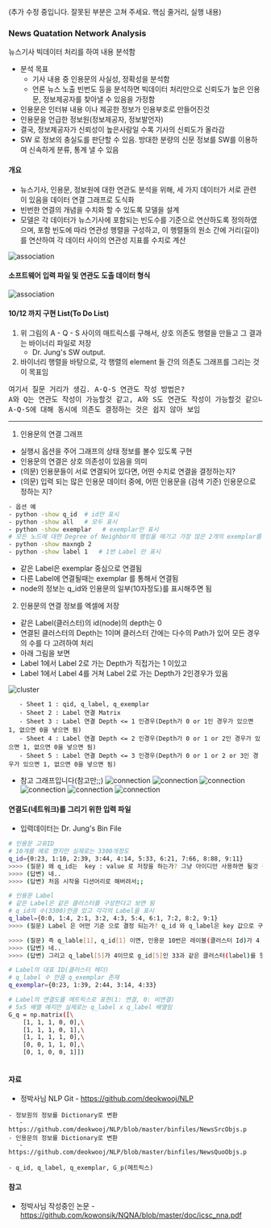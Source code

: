 (추가 수정 중입니다. 잘못된 부분은 고쳐 주세요. 핵심 줄거리, 실행 내용)

### News Quatation Network Analysis 

뉴스기사 빅데이터 처리를 하여 내용 분석함
 - 분석 목표
   - 기사 내용 중 인용문의 사실성, 정확성을 분석함 
   - 언론 뉴스 노출 빈번도 등을 분석하면 빅데이터 처리만으로 신뢰도가 높은 인용문, 정보제공자를 찾아낼 수 있음을 가정함
 - 인용문은 인터뷰 내용 이나 제공한 정보가 인용부호로 만들어진것
 - 인용문을 언급한 정보원(정보제공자, 정보발언자)
 - 결국, 정보제공자가 신뢰성이 높은사람일 수록 기사의 신뢰도가 올라감
 - SW 로 정보의 충실도를 판단할 수 있음. 방대한 분량의 신문 정보를 SW를 이용하여 신속하게 분류, 통계 낼 수 있음

#### 개요

   - 뉴스기사, 인용문, 정보원에 대한 연관도 분석을 위해, 세 가지 데이터가 서로 관련이 있음을 데이터 연결 그래프로 도식화
   - 빈번한 연결의 개념을 수치화 할 수 있도록 모델을 설계
   - 모델은 각 데이터가 뉴스기사에 포함되는 빈도수를 기준으로 연산하도록 정의하였으며, 포함 빈도에 따라 연관성 행렬을 구성하고, 이 행렬들의 원소 간에 거리(길이)를 연산하여 각 데이터 사이의 연관성 지표를 수치로 계산

![association](https://raw.githubusercontent.com/kowonsik/NQNA/master/png/s-q-a_association.png)

#### 소프트웨어 입력 파일 및 연관도 도출 데이터 형식
![association](https://raw.githubusercontent.com/kowonsik/NQNA/master/png/xls_files_with_arrow.png)

#### 10/12 까지 구현 List(To Do List)

1. 위 그림의 A - Q - S 사이의 매트릭스를 구해서, 상호 의존도 행렬을 만들고 그 결과는 바이너리 파일로 저장
    * Dr. Jung's SW output.
2. 바이너리 행렬을 바탕으로, 각 행렬의 element 들 간의 의존도 그래프를 그리는 것이 목표임

<pre>
여기서 질문 거리가 생김. A-Q-S 연관도 작성 방법은? 
A와 Q는 연관도 작성이 가능할것 같고, A와 S도 연관도 작성이 가능할것 같으나, 
A-Q-S에 대해 동시에 의존도 결정하는 것은 쉽지 않아 보임 
</pre>



-------

 1. 인용문의 연결 그래프
   - 실행시 옵션을 주어 그래프의 상태 정보를 볼수 있도록 구현
   - 인용문의 연결은 상호 의존성이 있음을 의미
   - (의문) 인용문들이 서로 연결되어 있다면, 어떤 수치로 연결을 결정하는지?
   - (의문) 입력 되는 많은 인용문 데이터 중에, 어떤 인용문을 (검색 기준) 인용문으로 정하는 지?

````sh
- 옵션 예
- python -show q_id  # id만 표시
- python -show all   # 모두 표시
- python -show exemplar   # exemplar만 표시
# 모든 노드에 대한 Degree of Neighbor의 랭킹을 매기고 가장 많은 2개의 exemplar를 표시
- python -show maxngb 2   
- python -show label 1   # 1번 Label 만 표시
````
- 같은 Label은 exemplar 중심으로 연결됨
- 다른 Label에 연결될때는 exemplar 를 통해서 연결됨
- node의 정보는 q_id와 인용문의 일부(10자정도)를 표시해주면 됨

2. 인용문의 연결 정보를 엑셀에 저장
- 같은 Label(클러스터)의 id(node)의 depth는 0
- 연결된 클러스터의 Depth는 1이며 클러스터 간에는 다수의 Path가 있어 모든 경우의 수를 다 고려하여 처리
- 아래 그림을 보면 
- Label 1에서 Label 2로 가는 Depth가 직접가는 1 이있고
- Label 1에서 Label 4를 거쳐 Label 2로 가는 Depth가 2인경우가 있음

![cluster](https://raw.githubusercontent.com/kowonsik/NQNA/master/png/cluster.png)

       - Sheet 1 : qid, q_label, q_exemplar
       - Sheet 2 : Label 연결 Matrix
       - Sheet 3 : Label 연결 Depth <= 1 인경우(Depth가 0 or 1인 경우가 있으면 1, 없으면 0을 넣으면 됨)
       - Sheet 4 : Label 연결 Depth <= 2 인경우(Depth가 0 or 1 or 2인 경우가 있으면 1, 없으면 0을 넣으면 됨)
       - Sheet 5 : Label 연결 Depth <= 3 인경우(Depth가 0 or 1 or 2 or 3인 경우가 있으면 1, 없으면 0을 넣으면 됨)
       

   - 참고 그래프입니다(참고만;;)
![connection](https://raw.githubusercontent.com/kowonsik/NQNA/master/png/connection_path.png)
![connection](https://raw.githubusercontent.com/kowonsik/NQNA/master/png/id.png)
![connection](https://raw.githubusercontent.com/kowonsik/NQNA/master/png/matrix.png)
![connection](https://raw.githubusercontent.com/kowonsik/NQNA/master/png/d1.png)
![connection](https://raw.githubusercontent.com/kowonsik/NQNA/master/png/d2.png)
![connection](https://raw.githubusercontent.com/kowonsik/NQNA/master/png/d3.png)

#### 연결도(네트워크)를 그리기 위한 입력 파일
   - 입력데이터는 Dr. Jung's Bin File
````sh
# 인용문 고유ID
# 10개를 예로 했지만 실제로는 3300개정도
q_id={0:23, 1:10, 2:39, 3:44, 4:14, 5:33, 6:21, 7:66, 8:88, 9:11}
>>>> (질문) 왜 q_id는  key : value 로 저장을 하는가? 그냥 아이디만 사용하면 될것 같은데....
>>>> (답변) 네..
>>>> (답변) 처음 시작을 디션어리로 해버려서;;

# 인용문 Label
# 같은 Label은 같은 클러스터를 구성한다고 보면 됨
# q_id의 수(3300)만큼 있고 각각의 Label을 표시
q_label={0:0, 1:4, 2:1, 3:2, 4:3, 5:4, 6:1, 7:2, 8:2, 9:1}
>>>> (질문) Label 은 어떤 기준 으로 결정 되는가? q_id 와 q_label은 key 값으로 구분 하는지?

>>>> (질문) 즉 q_lable[1], q_id[1] 이면, 인용문 10번은 레이블(클러스터 Id)가 4 라는 의미인지?
>>>> (답변) 네..
>>>> (답변) 그리고 q_label[5]가 4이므로 g_id[5]인 33과 같은 클러스터(label)를 형성합니다(10번 & 33번)

# Label의 대표 ID(클러스터 헤더)
# q_label 수 만큼 q_exemplar 존재
q_exemplar={0:23, 1:39, 2:44, 3:14, 4:33}

# Label의 연결도를 메트릭스로 표현(1: 연결, 0: 비연결)
# 5x5 배열 예지만 실제로는 q_label x q_label 배열임
G_q = np.matrix([\
    [1, 1, 1, 0, 0],\
    [1, 1, 1, 0, 1],\
    [1, 1, 1, 1, 0],\
    [0, 0, 1, 1, 0],\
    [0, 1, 0, 0, 1]])
    
````

#### 자료
   - 정박사님 NLP Git
    - https://github.com/deokwooj/NLP
    
    - 정보원의 정보를 Dictionary로 변환
       - https://github.com/deokwooj/NLP/blob/master/binfiles/NewsSrcObjs.p
    - 인용문의 정보를 Dictionary로 변환
       - https://github.com/deokwooj/NLP/blob/master/binfiles/NewsQuoObjs.p
       
    - q_id, q_label, q_exemplar, G_p(메트릭스)

#### 참고    
   - 정박사님 작성중인 논문
    - https://github.com/kowonsik/NQNA/blob/master/doc/icsc_nna.pdf
